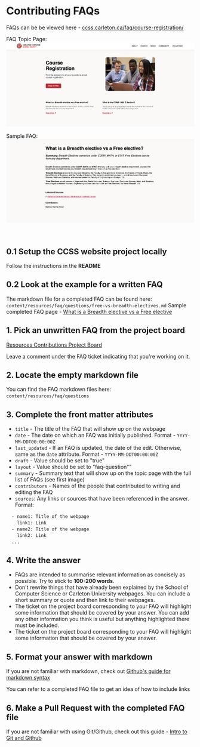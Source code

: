 # Contributing FAQs

FAQs can be be viewed here - [ccss.carleton.ca/faq/course-registration/](https://ccss.carleton.ca/faq/course-registration/)

FAQ Topic Page:
<img src="/static/images/resources/faqs/faq-page.png"/>

Sample FAQ: 
<img src="/static/images/resources/faqs/sample-faq.png"/>

<br/>

## 0.1 Setup the CCSS website project locally 

Follow the instructions in the **README**

## 0.2 Look at the example for a written FAQ

The markdown file for a completed FAQ can be found here: `content/resources/faq/questions/free-vs-breadth-electives.md`
Sample completed FAQ page - [What is a Breadth elective vs a Free elective](https://ccss.carleton.ca/resources/faq/questions/free-vs-breadth-electives/)

## 1. Pick an unwritten FAQ from the project board

[Resources Contributions Project Board](https://github.com/orgs/CarletonComputerScienceSociety/projects/22)

Leave a comment under the FAQ ticket indicating that you're working on it. 

## 2. Locate the empty markdown file

You can find the FAQ markdown files here: `content/resources/faq/questions`

## 3. Complete the front matter attributes

- `title` - The title of the FAQ that will show up on the webpage
- `date` -  The date on which an FAQ was initially published. Format - `YYYY-MM-DDT00:00:00Z`
- `last_updated` - If an FAQ is updated, the date of the edit. Otherwise, same as the `date` attribute. Format - `YYYY-MM-DDT00:00:00Z`
- `draft` - Value should be set to "true"
- `layout` - Value should be set to "faq-question""
- `summary` - Summary text that will show up on the topic page with the full list of FAQs (see first image)
- `contributors` - Names of the people that contributed to writing and editing the FAQ
- `sources`: Any links or sources that have been referenced in the answer. Format: 
```diff
  - name1: Title of the webpage 
    link1: Link 
  - name2: Title of the webpage 
    link2: Link
  ...
```

## 4. Write the answer

- FAQs are intended to summarise relevant information as concisely as possible. Try to stick to **100-200 words**. 
- Don't rewrite things that have already been explained by the School of Computer Science or Carleton University webpages. You can include a short summary or quote and then link to their webpages.
- The ticket on the project board corresponding to your FAQ will highlight some information that should be covered by your answer. You can add any other information you think is useful but anything highlighted there must be included. 
- The ticket on the project board corresponding to your FAQ will highlight some information that should be covered by your answer.

## 5. Format your answer with markdown

If you are not familiar with markdown, check out [Github's guide for markdown syntax](https://docs.github.com/en/get-started/writing-on-github/getting-started-with-writing-and-formatting-on-github/basic-writing-and-formatting-syntax)

You can refer to a completed FAQ file to get an idea of how to include links 

## 6. Make a Pull Request with the completed FAQ file

If you are not familiar with using Git/Github, check out this guide - [Intro to Git and Github](https://product.hubspot.com/blog/git-and-github-tutorial-for-beginners)

